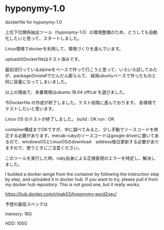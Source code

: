 # hyponymy-1.0
dockerfile for hyponymy-1.0


上位下位関係抽出ツール（hyponymy-1.0）の環境整備のため、どうしても自動化したいと思って、スタートしました。

Linux環境でdockerを利用して、環境づくりを進んでいます。

uploadのDockerfileはテスト済みです。


最初流行っているalpineをベースで作って行こうと思って、いろいろ試してみたが、packageのinstallでだんだん膨らんで、
結局ubuntuベースで作ったものと同じ容量になってしまいました。

以上の理由で、本番環境はubuntu 18.04 offical を選びました。

今Dockerfile の作成が終了しました。テスト段階に進んでおります。
各環境でテストしたいと思います。

Linux OS のテストが終了しました。
build : OK
  run : OK

container構成までOKですが、中に調べてみると、少し手動でソースコードを修正する必要があります。mecab-rubyのソースコードはgoogle driverに置いてあるので、windowsOSとLinuxOSのdownload　address毎日更新する必要がありますので、使うときにご注意ください。

このツールを実行した時、ruby自身による正規表現のエラーを特定し、解決しました。

I builded a docker iamge from the container by following the instruction step by step, and uploaded it in docker hub. If you want to try, please 
pull it from my docker hub repository.
This is not good one, but it really works. 

https://hub.docker.com/r/mak03/hyponymy-word2vec/



予想の最低スペックは

memory: 16G

HDD: 100G
